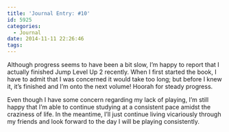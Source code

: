 ```yaml
---
title: 'Journal Entry: #10'
id: 5925
categories:
  - Journal
date: 2014-11-11 22:26:46
tags:
---
```


Although progress seems to have been a bit slow, I’m happy to report that I actually finished Jump Level Up 2 recently. When I first started the book, I have to admit that I was concerned it would take too long; but before I knew it, it’s finished and I’m onto the next volume! Hoorah for steady progress.

Even though I have some concern regarding my lack of playing, I’m still happy that I’m able to continue studying at a consistent pace amidst the craziness of life. In the meantime, I’ll just continue living vicariously through my friends and look forward to the day I will be playing consistently.
